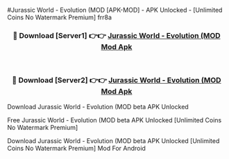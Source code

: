#Jurassic World - Evolution (MOD [APK-MOD] - APK Unlocked - [Unlimited Coins No Watermark Premium] frr8a



<div align="center">

<h3>🔴 Download [Server1] 👉👉 <a href="https://momento.my/?title=Jurassic_World_-_Evolution_(MOD">Jurassic World - Evolution (MOD Mod Apk</a></h3><br>

<h3>🔴 Download [Server2] 👉👉 <a href="https://momento.my/?title=Jurassic_World_-_Evolution_(MOD">Jurassic World - Evolution (MOD Mod Apk</a></h3>
</div>



Download Jurassic World - Evolution (MOD beta APK Unlocked

Free Jurassic World - Evolution (MOD beta APK Unlocked [Unlimited Coins No Watermark Premium]

Download Jurassic World - Evolution (MOD beta APK Unlocked [Unlimited Coins No Watermark Premium] Mod For Android
